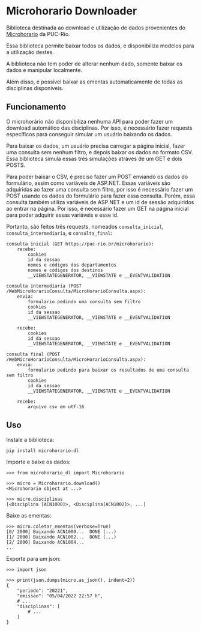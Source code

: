 # Microhorario Downloader

Biblioteca destinada ao download e utilização de dados provenientes do [Microhorario](https://www.puc-rio.br/microhorario)
 da PUC-Rio.

Essa biblioteca permite baixar todos os dados, e disponibiliza modelos para a utilização destes.

A biblioteca não tem poder de alterar nenhum dado, somente baixar os dados e manipular localmente.


Além disso, é possível baixar as ementas automaticamente de todas as disciplinas disponíveis.


## Funcionamento

O microhorário não disponibiliza nenhuma API para poder fazer um download automático das disciplinas. Por isso, 
é necessário fazer requests específicos para conseguir simular um usuário baixando os dados.

Para baixar os dados, um usuário precisa carregar a página inicial, fazer uma consulta sem nenhum filtro, e depois
baixar os dados no formato CSV. Essa biblioteca simula essas três simulações atráves de um GET e dois POSTS.

Para poder baixar o CSV, é preciso fazer um POST enviando os dados do formulário, assim como variáveis de ASP.NET. Essas
variáveis são adquiridas ao fazer uma consulta sem filtro, por isso é necessário fazer um POST usando os dados do formulário
para fazer essa consulta. Porém, essa consulta também utiliza variáveis de ASP.NET e um id de sessão adquiridos ao entrar
na página. Por isso, é necessário fazer um GET na página inicial para poder adquirir essas variáveis e esse id.

Portanto, são feitos três requests, nomeados `consulta_inicial`, `consulta_intermediaria`, e `consulta_final`:

```text
consulta inicial (GET https://puc-rio.br/microhorario):
    recebe:
        cookies
        id da sessao
        nomes e códigos dos departamentos
        nomes e códigos dos destinos
        __VIEWSTATEGENERATOR, __VIEWSTATE e __EVENTVALIDATION

consulta intermediaria (POST /WebMicroHorarioConsulta/MicroHorarioConsulta.aspx):
    envia:
        formulario pedindo uma consulta sem filtro
        cookies
        id da sessao
        __VIEWSTATEGENERATOR, __VIEWSTATE e __EVENTVALIDATION

    recebe:
        cookies
        id da sessao
        __VIEWSTATEGENERATOR, __VIEWSTATE e __EVENTVALIDATION

consulta final (POST /WebMicroHorarioConsulta/MicroHorarioConsulta.aspx):
    envia:
        formulario pedindo para baixar os resultados de uma consulta sem filtro
        cookies
        id da sessao
        __VIEWSTATEGENERATOR, __VIEWSTATE e __EVENTVALIDATION

    recebe:
        arquivo csv em utf-16
```

## Uso

Instale a biblioteca: 
```shell
pip install microhorario-dl
```

Importe e baixe os dados:

```pycon
>>> from microhorario_dl import Microhorario

>>> micro = Microhorario.download()
<Microhorario object at ...>

>>> micro.disciplinas
[<Disciplina [ACN1000]>, <Disciplina[ACN1002]>, ...]
```

Baixe as ementas:

```pycon
>>> micro.coletar_ementas(verbose=True)
[0/ 2000] Baixando ACN1000...  DONE (...)
[1/ 2000] Baixando ACN1002...  DONE (...)
[2/ 2000] Baixando ACN1004...
... 
```


Exporte para um json:

```pycon
>>> import json

>>> print(json.dumps(micro.as_json(), indent=2))
{
    "periodo": "20221",
    "emissao": "05/04/2022 22:57 h",
    # ...
    "disciplinas": [
        # ...
    ]
}
```